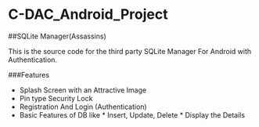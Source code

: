 # C-DAC_Android_Project

##SQLite Manager(Assassins)


This is the source code for the third party SQLite Manager For Android with Authentication.

###Features
   * Splash Screen with an Attractive Image
   * Pin type Security Lock
   * Registration And Login (Authentication)
   * Basic Features of DB like
           * Insert, Update, Delete
    * Display the Details
